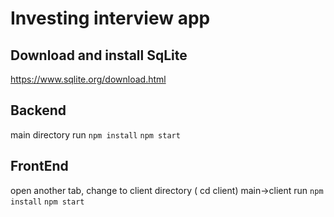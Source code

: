 # Investing interview app

## Download and install SqLite

https://www.sqlite.org/download.html

 ## Backend
 main directory run `npm install` `npm start`
 ## FrontEnd
 open another tab, change to client directory ( cd client) main->client
 run `npm install` `npm start`
